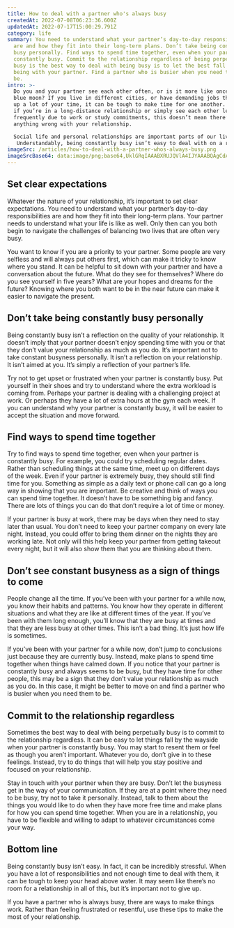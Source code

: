 ```yaml
---
title: How to deal with a partner who's always busy
createdAt: 2022-07-08T06:23:36.600Z
updatedAt: 2022-07-17T15:00:29.791Z
category: life
summary: You need to understand what your partner’s day-to-day responsibilities
  are and how they fit into their long-term plans. Don’t take being constantly
  busy personally. Find ways to spend time together, even when your partner is
  constantly busy. Commit to the relationship regardless of being perpetually
  busy is the best way to deal with being busy is to let the best fall by with
  being with your partner. Find a partner who is busier when you need them to
  be.
intro: >-
  Do you and your partner see each other often, or is it more like once a
  blue moon? If you live in different cities, or have demanding jobs that take
  up a lot of your time, it can be tough to make time for one another. However,
  if you’re in a long-distance relationship or simply see each other less
  frequently due to work or study commitments, this doesn’t mean there’s
  anything wrong with your relationship.

  Social life and personal relationships are important parts of our lives as adults. When we meet someone special, we want to invest time into making that relationship last. But what happens when you have a partner who is always busy?
   Understandably, being constantly busy isn’t easy to deal with on a regular basis. Trust us, we get it – being busy isn’t a bad thing! Everyone has moments when they are super-busy, but how do you deal with that in your relationship? Here are some tips.
imageSrc: /articles/how-to-deal-with-a-partner-whos-always-busy.png
imageSrcBase64: data:image/png;base64,UklGRqIAAABXRUJQVlA4IJYAAABQAgCdASoKAAoAAUAmJbACdAYuD8ALTvjmJaAA/vkHAWv9Eiyp3SCSGIoieG3y6XCeZ+yrEZt0k+dlwr+uRIPmtpPa5cC+K16bj5/3YXZ2T4DhMquVJ6hqb9e+3votnrD/0N8WpeaL58ejnAlGvpjyQCu/mcasf/kSkKvrr/9co6jrz95Av/U3t6YHZ5ESIkIzXSTIAAA=
---
```


## Set clear expectations

Whatever the nature of your relationship, it’s important to set clear expectations. You need to understand what your partner’s day-to-day responsibilities are and how they fit into their long-term plans. Your partner needs to understand what your life is like as well. Only then can you both begin to navigate the challenges of balancing two lives that are often very busy.

You want to know if you are a priority to your partner. Some people are very selfless and will always put others first, which can make it tricky to know where you stand. It can be helpful to sit down with your partner and have a conversation about the future. What do they see for themselves? Where do you see yourself in five years? What are your hopes and dreams for the future? Knowing where you both want to be in the near future can make it easier to navigate the present.

## Don’t take being constantly busy personally

Being constantly busy isn’t a reflection on the quality of your relationship. It doesn’t imply that your partner doesn’t enjoy spending time with you or that they don’t value your relationship as much as you do. It’s important not to take constant busyness personally. It isn’t a reflection on your relationship. It isn’t aimed at you. It’s simply a reflection of your partner’s life.

Try not to get upset or frustrated when your partner is constantly busy. Put yourself in their shoes and try to understand where the extra workload is coming from. Perhaps your partner is dealing with a challenging project at work. Or perhaps they have a lot of extra hours at the gym each week. If you can understand why your partner is constantly busy, it will be easier to accept the situation and move forward.

## Find ways to spend time together

Try to find ways to spend time together, even when your partner is constantly busy. For example, you could try scheduling regular dates. Rather than scheduling things at the same time, meet up on different days of the week. Even if your partner is extremely busy, they should still find time for you. Something as simple as a daily text or phone call can go a long way in showing that you are important. Be creative and think of ways you can spend time together. It doesn’t have to be something big and fancy. There are lots of things you can do that don’t require a lot of time or money.

If your partner is busy at work, there may be days when they need to stay later than usual. You don’t need to keep your partner company on every late night. Instead, you could offer to bring them dinner on the nights they are working late. Not only will this help keep your partner from getting takeout every night, but it will also show them that you are thinking about them.

## Don’t see constant busyness as a sign of things to come

People change all the time. If you’ve been with your partner for a while now, you know their habits and patterns. You know how they operate in different situations and what they are like at different times of the year. If you’ve been with them long enough, you’ll know that they are busy at times and that they are less busy at other times. This isn’t a bad thing. It’s just how life is sometimes.

If you’ve been with your partner for a while now, don’t jump to conclusions just because they are currently busy. Instead, make plans to spend time together when things have calmed down. If you notice that your partner is constantly busy and always seems to be busy, but they have time for other people, this may be a sign that they don’t value your relationship as much as you do. In this case, it might be better to move on and find a partner who is busier when you need them to be.

## Commit to the relationship regardless

Sometimes the best way to deal with being perpetually busy is to commit to the relationship regardless. It can be easy to let things fall by the wayside when your partner is constantly busy. You may start to resent them or feel as though you aren’t important. Whatever you do, don’t give in to these feelings. Instead, try to do things that will help you stay positive and focused on your relationship.

Stay in touch with your partner when they are busy. Don’t let the busyness get in the way of your communication. If they are at a point where they need to be busy, try not to take it personally. Instead, talk to them about the things you would like to do when they have more free time and make plans for how you can spend time together. When you are in a relationship, you have to be flexible and willing to adapt to whatever circumstances come your way.

## Bottom line

Being constantly busy isn’t easy. In fact, it can be incredibly stressful. When you have a lot of responsibilities and not enough time to deal with them, it can be tough to keep your head above water. It may seem like there’s no room for a relationship in all of this, but it’s important not to give up.

If you have a partner who is always busy, there are ways to make things work. Rather than feeling frustrated or resentful, use these tips to make the most of your relationship.

